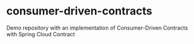 # consumer-driven-contracts
Demo repository with an implementation of Consumer-Driven Contracts with Spring Cloud Contract
